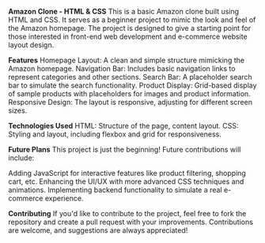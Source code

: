 **Amazon Clone - HTML & CSS**
This is a basic Amazon clone built using HTML and CSS. It serves as a beginner project to mimic the look and feel of the Amazon homepage. The project is designed to give a starting point for those interested in front-end web development and e-commerce website layout design.

**Features**
Homepage Layout: A clean and simple structure mimicking the Amazon homepage.
Navigation Bar: Includes basic navigation links to represent categories and other sections.
Search Bar: A placeholder search bar to simulate the search functionality.
Product Display: Grid-based display of sample products with placeholders for images and product information.
Responsive Design: The layout is responsive, adjusting for different screen sizes.

**Technologies Used**
HTML: Structure of the page, content layout.
CSS: Styling and layout, including flexbox and grid for responsiveness.

**Future Plans**
This project is just the beginning! Future contributions will include:

Adding JavaScript for interactive features like product filtering, shopping cart, etc.
Enhancing the UI/UX with more advanced CSS techniques and animations.
Implementing backend functionality to simulate a real e-commerce experience.

**Contributing**
If you'd like to contribute to the project, feel free to fork the repository and create a pull request with your improvements. Contributions are welcome, and suggestions are always appreciated!







